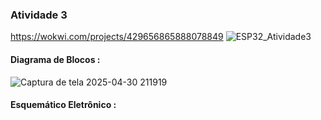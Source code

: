 ### Atividade 3
https://wokwi.com/projects/429656865888078849
![ESP32_Atividade3](https://github.com/user-attachments/assets/05145434-76c4-4580-bb17-b3bb1219e5ba)

#### Diagrama de Blocos :

![Captura de tela 2025-04-30 211919](https://github.com/user-attachments/assets/575c8df8-b5d3-4dda-8b08-3538cdbd315c)

#### Esquemático Eletrônico :
